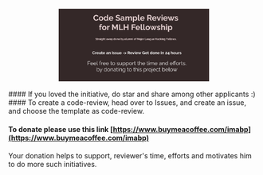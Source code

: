 <p align="center">
<img src="./Group 3(2).png" width="60%"/>
</p>
#### If you loved the initiative, do star and share among other applicants :)
#### To create a code-review, head over to Issues, and create an issue, and choose the template as code-review.

#### To donate please use this link [https://www.buymeacoffee.com/imabp](https://www.buymeacoffee.com/imabp) 
Your donation helps to support, reviewer's time, efforts and motivates him to do more such initiatives.
